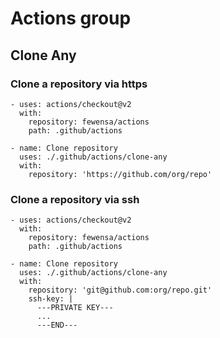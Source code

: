 Actions group
===

## Clone Any

### Clone a repository via https

```
- uses: actions/checkout@v2
  with:
    repository: fewensa/actions
    path: .github/actions

- name: Clone repository
  uses: ./.github/actions/clone-any
  with:
    repository: 'https://github.com/org/repo'
```

### Clone a repository via ssh

```
- uses: actions/checkout@v2
  with:
    repository: fewensa/actions
    path: .github/actions

- name: Clone repository
  uses: ./.github/actions/clone-any
  with:
    repository: 'git@github.com:org/repo.git'
    ssh-key: |
      ---PRIVATE KEY---
      ...
      ---END---
```

